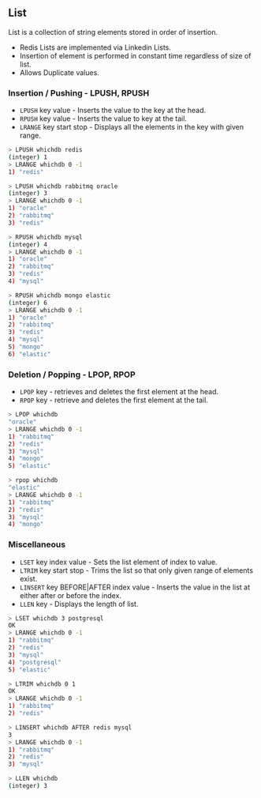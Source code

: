 ## List

List is a collection of string elements stored in order of insertion. 
* Redis Lists are implemented via Linkedin Lists.
* Insertion of element is performed in constant time regardless of size of list.
* Allows Duplicate values.

### Insertion / Pushing - LPUSH, RPUSH
* `LPUSH` key value - Inserts the value to the key at the head.
* `RPUSH` key value - Inserts the value to key at the tail.
* `LRANGE` key start stop - Displays all the elements in the key with given range.


```sh
> LPUSH whichdb redis
(integer) 1
> LRANGE whichdb 0 -1
1) "redis"

> LPUSH whichdb rabbitmq oracle
(integer) 3
> LRANGE whichdb 0 -1
1) "oracle"
2) "rabbitmq"
3) "redis"
```

```sh
> RPUSH whichdb mysql
(integer) 4
> LRANGE whichdb 0 -1
1) "oracle"
2) "rabbitmq"
3) "redis"
4) "mysql"

> RPUSH whichdb mongo elastic
(integer) 6
> LRANGE whichdb 0 -1
1) "oracle"
2) "rabbitmq"
3) "redis"
4) "mysql"
5) "mongo"
6) "elastic"
```

### Deletion / Popping - LPOP, RPOP
* `LPOP` key - retrieves and deletes the first element at the head.
* `RPOP` key - retrieve and deletes the first element at the tail.

```sh
> LPOP whichdb 
"oracle"
> LRANGE whichdb 0 -1
1) "rabbitmq"
2) "redis"
3) "mysql"
4) "mongo"
5) "elastic"

> rpop whichdb
"elastic"
> LRANGE whichdb 0 -1
1) "rabbitmq"
2) "redis"
3) "mysql"
4) "mongo"
```

### Miscellaneous 
* `LSET` key index value - Sets the list element of index to value.
* `LTRIM` key start stop -  Trims the list so that only given range of elements exist.
* `LINSERT` key BEFORE|AFTER index value - Inserts the value in the list at either after or before the index.
* `LLEN` key - Displays the length of list.

```sh
> LSET whichdb 3 postgresql
OK
> LRANGE whichdb 0 -1
1) "rabbitmq"
2) "redis"
3) "mysql"
4) "postgresql"
5) "elastic"

> LTRIM whichdb 0 1
OK
> LRANGE whichdb 0 -1
1) "rabbitmq"
2) "redis"

> LINSERT whichdb AFTER redis mysql
3
> LRANGE whichdb 0 -1
1) "rabbitmq"
2) "redis"
3) "mysql"

> LLEN whichdb
(integer) 3
```
